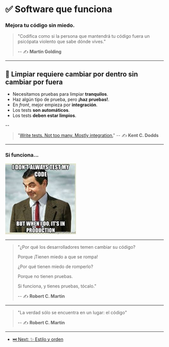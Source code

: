# ✅ Software que funciona

### Mejora tu código sin miedo.

> "Codifica como si la persona que mantendrá tu código fuera un psicópata violento que sabe dónde vives."
>
> -- ✍️ **Martin Golding**

---

## 🧪 Limpiar requiere cambiar por dentro sin cambiar por fuera

- Necesitamos pruebas para limpiar **tranquilos**.
- Haz algún tipo de prueba, pero **¡haz pruebas!**.
- En _front_, mejor empieza por **integración**.
- Los tests **son automáticos**.
- Los tests **deben estar limpios**.

--

> "[Write tests. Not too many. Mostly integration.](https://kentcdodds.com/blog/write-tests)"
> -- ✍️ **Kent C. Dodds**

---

### Si funciona...

![No siempre pruebo mi código... pero cuando lo hago, es en producción](./test-production.jpeg)

---

> "¿Por qué los desarrolladores temen cambiar su código?
>
> Porque ¡Tienen miedo a que se rompa!
>
> ¿Por qué tienen miedo de romperlo?
>
> Porque no tienen pruebas.
>
> Si funciona, y tienes pruebas, tócalo."
>
> -- ✍️ **Robert C. Martin**

---

> "La verdad sólo se encuentra en un lugar: el código"
>
> -- ✍️ **Robert C. Martin**

---

- [⏭️ Next: ✨ Estilo y orden](../1-name/1-estilo_y_orden.md)
